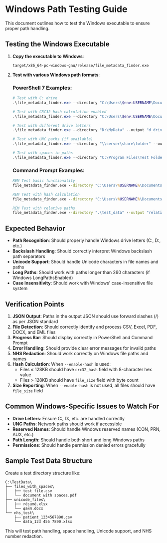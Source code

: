 # Windows Path Testing Guide

This document outlines how to test the Windows executable to ensure proper path handling.

## Testing the Windows Executable

1. **Copy the executable to Windows**:
   ```
   target/x86_64-pc-windows-gnu/release/file_metadata_finder.exe
   ```

2. **Test with various Windows path formats**:

   ### PowerShell 7 Examples:
   ```powershell
   # Test with C: drive
   .\file_metadata_finder.exe --directory "C:\Users\$env:USERNAME\Documents" --output "test_results.json"
   
   # Test with CRC32 hash calculation enabled
   .\file_metadata_finder.exe --directory "C:\Users\$env:USERNAME\Documents" --output "hash_results.json" --enable-hash
   
   # Test with different drive letters
   .\file_metadata_finder.exe --directory "D:\MyData" --output "d_drive_scan.json"
   
   # Test with UNC paths (if available)
   .\file_metadata_finder.exe --directory "\\server\share\folder" --output "unc_results.json"
   
   # Test with spaces in paths
   .\file_metadata_finder.exe --directory "C:\Program Files\Test Folder" --output "spaces_test.json"
   ```

   ### Command Prompt Examples:
   ```cmd
   REM Test basic functionality
   file_metadata_finder.exe --directory "C:\Users\%USERNAME%\Documents" --output "cmd_test.json"
   
   REM Test with hash calculation
   file_metadata_finder.exe --directory "C:\Users\%USERNAME%\Documents" --output "cmd_hash_test.json" --enable-hash
   
   REM Test with relative paths
   file_metadata_finder.exe --directory ".\test_data" --output "relative_test.json"
   ```

## Expected Behavior

- **Path Recognition**: Should properly handle Windows drive letters (C:\, D:\, etc.)
- **Backslash Handling**: Should correctly interpret Windows backslash path separators
- **Unicode Support**: Should handle Unicode characters in file names and paths
- **Long Paths**: Should work with paths longer than 260 characters (if Windows LongPathsEnabled)
- **Case Insensitivity**: Should work with Windows' case-insensitive file system

## Verification Points

1. **JSON Output**: Paths in the output JSON should use forward slashes (/) as per JSON standard
2. **File Detection**: Should correctly identify and process CSV, Excel, PDF, DOCX, and EML files
3. **Progress Bar**: Should display correctly in PowerShell and Command Prompt
4. **Error Handling**: Should provide clear error messages for invalid paths
5. **NHS Redaction**: Should work correctly on Windows file paths and names
6. **Hash Calculation**: When `--enable-hash` is used:
   - Files ≤ 128KB should have `crc32_hash` field with 8-character hex value
   - Files > 128KB should have `file_size` field with byte count
7. **Size Reporting**: When `--enable-hash` is not used, all files should have `file_size` field

## Common Windows-Specific Issues to Watch For

- **Drive Letters**: Ensure C:\, D:\, etc. are handled correctly
- **UNC Paths**: Network paths should work if accessible
- **Reserved Names**: Should handle Windows reserved names (CON, PRN, AUX, etc.)
- **Path Length**: Should handle both short and long Windows paths
- **Permissions**: Should handle permission denied errors gracefully

## Sample Test Data Structure

Create a test directory structure like:
```
C:\TestData\
├── files_with_spaces\
│   ├── test file.csv
│   └── document with spaces.pdf
├── unicode_files\
│   ├── résumé.xlsx
│   └── файл.docx
└── nhs_test\
    ├── patient_1234567890.csv
    └── data_123 456 7890.xlsx
```

This will test path handling, space handling, Unicode support, and NHS number redaction.